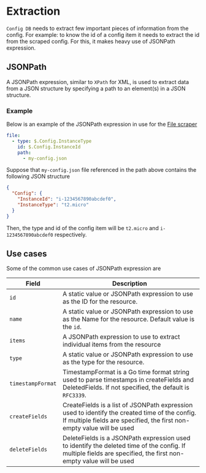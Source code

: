 # Extraction
`Config DB` needs to extract few important pieces of information from the config. For example: to know the id of a config item it needs to extract the id from the scraped config. For this, it makes heavy use of JSONPath expression.

## JSONPath

A JSONPath expression, similar to `XPath` for XML, is used to extract data from a JSON structure by specifying a path to an element(s) in a JSON structure.

### Example

Below is an example of the JSONPath expression in use for the [File scraper](../scrapers/file.md)

```yaml
file:
  - type: $.Config.InstanceType
    id: $.Config.InstanceId
    path:
      - my-config.json
```

Suppose that `my-config.json` file referenced in the path above contains the following JSON structure

```json
{
  "Config": {
    "InstanceId": "i-1234567890abcdef0",
    "InstanceType": "t2.micro"
  }
}
```

Then, the type and id of the config item will be `t2.micro` and `i-1234567890abcdef0` respectively.

## Use cases

Some of the common use cases of JSONPath expression are

| Field             | Description                                                                                                                                                             |
| ----------------- | ----------------------------------------------------------------------------------------------------------------------------------------------------------------------- |
| `id`              | A static value or JSONPath expression to use as the ID for the resource.                                                                                                |
| `name`            | A static value or JSONPath expression to use as the Name for the resource. Default value is the `id`.                                                                   |
| `items`           | A JSONPath expression to use to extract individual items from the resource                                                                                              |
| `type`            | A static value or JSONPath expression to use as the type for the resource.                                                                                              |
| `timestampFormat` | TimestampFormat is a Go time format string used to parse timestamps in createFields and DeletedFields. If not specified, the default is `RFC3339`.                      |
| `createFields`    | CreateFields is a list of JSONPath expression used to identify the created time of the config. If multiple fields are specified, the first non-empty value will be used |
| `deleteFields`    | DeleteFields is a JSONPath expression used to identify the deleted time of the config. If multiple fields are specified, the first non-empty value will be used         |
